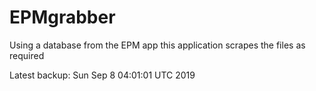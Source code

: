 # EPMgrabber
Using a database from the EPM app this application scrapes the files as required


Latest backup: Sun Sep 8 04:01:01 UTC 2019
